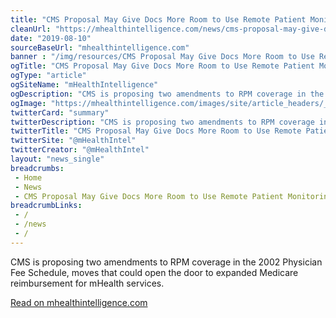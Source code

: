 ```yaml
--- 
title: "CMS Proposal May Give Docs More Room to Use Remote Patient Monitoring"
cleanUrl: "https://mhealthintelligence.com/news/cms-proposal-may-give-docs-more-room-to-use-remote-patient-monitoring"
date: "2019-08-10"
sourceBaseUrl: "mhealthintelligence.com"
banner : "/img/resources/CMS Proposal May Give Docs More Room to Use Remote Patient Monitoring.png"
ogTitle: "CMS Proposal May Give Docs More Room to Use Remote Patient Monitoring"
ogType: "article"
ogSiteName: "mHealthIntelligence"
ogDescription: "CMS is proposing two amendments to RPM coverage in the 2002 Physician Fee Schedule, moves that could open the door to expanded Medicare reimbursement for mHealth services."
ogImage: "https://mhealthintelligence.com/images/site/article_headers/_normal/image_%284%29.png"
twitterCard: "summary"
twitterDescription: "CMS is proposing two amendments to RPM coverage in the 2002 Physician Fee Schedule, moves that could open the door to expanded Medicare reimbursement for mHealth services."
twitterTitle: "CMS Proposal May Give Docs More Room to Use Remote Patient Monitoring"
twitterSite: "@mHealthIntel"
twitterCreator: "@mHealthIntel"
layout: "news_single"
breadcrumbs:
 - Home
 - News
 - CMS Proposal May Give Docs More Room to Use Remote Patient Monitoring
breadcrumbLinks:
 - / 
 - /news
 - / 
---
```

CMS is proposing two amendments to RPM coverage in the 2002 Physician Fee Schedule, moves that could open the door to expanded Medicare reimbursement for mHealth services.  
  
[Read on mhealthintelligence.com](https://mhealthintelligence.com/news/cms-proposal-may-give-docs-more-room-to-use-remote-patient-monitoring)
